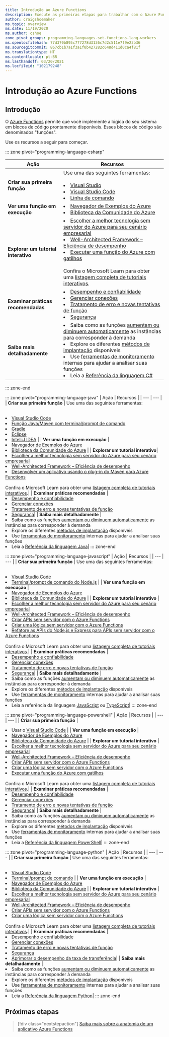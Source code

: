 ```yaml
---
title: Introdução ao Azure Functions
description: Execute as primeiras etapas para trabalhar com o Azure Functions.
author: craigshoemaker
ms.topic: overview
ms.date: 11/19/2020
ms.author: cshoe
zone_pivot_groups: programming-languages-set-functions-lang-workers
ms.openlocfilehash: 77d370b895c777278d3136c7d2c511e7f9e23b36
ms.sourcegitcommit: 867cb1b7a1f3a1f0b427282c648d411d0ca4f81f
ms.translationtype: HT
ms.contentlocale: pt-BR
ms.lasthandoff: 03/20/2021
ms.locfileid: "102179248"
---
```

# <a name="getting-started-with-azure-functions"></a>Introdução ao Azure Functions

## <a name="introduction"></a>Introdução

O [Azure Functions](./functions-overview.md) permite que você implemente a lógica do seu sistema em blocos de código prontamente disponíveis. Esses blocos de código são denominados "funções".

Use os recursos a seguir para começar.

::: zone pivot="programming-language-csharp"

| Ação | Recursos |
| --- | --- |
| **Criar sua primeira função** | Use uma das seguintes ferramentas:<br><br><li>[Visual Studio](./functions-create-your-first-function-visual-studio.md)<li>[Visual Studio Code](./create-first-function-vs-code-csharp.md)<li>[Linha de comando](./create-first-function-cli-csharp.md) |
| **Ver uma função em execução** | <li>[Navegador de Exemplos do Azure](/samples/browse/?expanded=azure&languages=csharp&products=azure-functions)<li>[Biblioteca da Comunidade do Azure](https://www.serverlesslibrary.net/?technology=Functions%202.x&language=C%23) |
| **Explorar um tutorial interativo**| <li>[Escolher a melhor tecnologia sem servidor do Azure para seu cenário empresarial](/learn/modules/serverless-fundamentals/)<li>[Well-Architected Framework​ – Eficiência de desempenho](/learn/modules/azure-well-architected-performance-efficiency/)<li>[Executar uma função do Azure com gatilhos](/learn/modules/execute-azure-function-with-triggers/) <br><br>Confira o Microsoft Learn para obter uma [listagem completa de tutoriais interativos](/learn/browse/?expanded=azure&products=azure-functions).|
| **Examinar práticas recomendadas** |<li>[Desempenho e confiabilidade](./functions-best-practices.md)<li>[Gerenciar conexões](./manage-connections.md)<li>[Tratamento de erro e novas tentativas de função](./functions-bindings-error-pages.md?tabs=csharp)<li>[Segurança](./security-concepts.md)|
| **Saiba mais detalhadamente** | <li>Saiba como as funções [aumentam ou diminuem automaticamente](./functions-scale.md) as instâncias para corresponder à demanda<li>Explore os diferentes [métodos de implantação](./functions-deployment-technologies.md) disponíveis<li>Use [ferramentas de monitoramento](./functions-monitoring.md) internas para ajudar a analisar suas funções<li>Leia a [Referência da linguagem C#](./functions-dotnet-class-library.md)|

::: zone-end

::: zone pivot="programming-language-java"
| Ação | Recursos |
| --- | --- |
| **Criar sua primeira função** | Use uma das seguintes ferramentas:<br><br><li>[Visual Studio Code](./create-first-function-vs-code-java.md)<li>[Função Java/Maven com terminal/prompt de comando](./create-first-function-cli-java.md)<li>[Gradle](./functions-create-first-java-gradle.md)<li>[Eclipse](./functions-create-maven-eclipse.md)<li>[IntelliJ IDEA](./functions-create-maven-intellij.md) |
| **Ver uma função em execução** | <li>[Navegador de Exemplos do Azure](/samples/browse/?expanded=azure&languages=java&products=azure-functions)<li>[Biblioteca da Comunidade do Azure](https://www.serverlesslibrary.net/?technology=Functions%202.x&language=Java) |
| **Explorar um tutorial interativo**| <li>[Escolher a melhor tecnologia sem servidor do Azure para seu cenário empresarial](/learn/modules/serverless-fundamentals/)<li>[Well-Architected Framework​ – Eficiência de desempenho](/learn/modules/azure-well-architected-performance-efficiency/)<li>[Desenvolver um aplicativo usando o plug-in do Maven para Azure Functions](/learn/modules/develop-azure-functions-app-with-maven-plugin/) <br><br>Confira o Microsoft Learn para obter uma [listagem completa de tutoriais interativos](/learn/browse/?expanded=azure&products=azure-functions).|
| **Examinar práticas recomendadas** |<li>[Desempenho e confiabilidade](./functions-best-practices.md)<li>[Gerenciar conexões](./manage-connections.md)<li>[Tratamento de erro e novas tentativas de função](./functions-bindings-error-pages.md?tabs=java)<li>[Segurança](./security-concepts.md)|
| **Saiba mais detalhadamente** | <li>Saiba como as funções [aumentam ou diminuem automaticamente](./functions-scale.md) as instâncias para corresponder à demanda<li>Explore os diferentes [métodos de implantação](./functions-deployment-technologies.md) disponíveis<li>Use [ferramentas de monitoramento](./functions-monitoring.md) internas para ajudar a analisar suas funções<li>Leia a [Referência da linguagem Java](./functions-reference-java.md)|
::: zone-end

::: zone pivot="programming-language-javascript"
| Ação | Recursos |
| --- | --- |
| **Criar sua primeira função** | Use uma das seguintes ferramentas:<br><br><li>[Visual Studio Code](./create-first-function-vs-code-node.md)<li>[Terminal/prompt de comando do Node.js](./create-first-function-cli-node.md) |
| **Ver uma função em execução** | <li>[Navegador de Exemplos do Azure](/samples/browse/?expanded=azure&languages=javascript%2ctypescript&products=azure-functions)<li>[Biblioteca da Comunidade do Azure](https://www.serverlesslibrary.net/?technology=Functions%202.x&language=JavaScript%2CTypeScript) |
| **Explorar um tutorial interativo** | <li>[Escolher a melhor tecnologia sem servidor do Azure para seu cenário empresarial](/learn/modules/serverless-fundamentals/)<li>[Well-Architected Framework​ – Eficiência de desempenho](/learn/modules/azure-well-architected-performance-efficiency/)<li>[Criar APIs sem servidor com o Azure Functions](/learn/modules/build-api-azure-functions/)<li>[Criar uma lógica sem servidor com o Azure Functions](/learn/modules/create-serverless-logic-with-azure-functions/)<li>[Refatore as APIs do Node.js e Express para APIs sem servidor com o Azure Functions](/learn/modules/shift-nodejs-express-apis-serverless/) <br><br>Confira o Microsoft Learn para obter uma [listagem completa de tutoriais interativos](/learn/browse/?expanded=azure&products=azure-functions).|
| **Examinar práticas recomendadas** |<li>[Desempenho e confiabilidade](./functions-best-practices.md)<li>[Gerenciar conexões](./manage-connections.md)<li>[Tratamento de erro e novas tentativas de função](./functions-bindings-error-pages.md?tabs=javascript)<li>[Segurança](./security-concepts.md)|
| **Saiba mais detalhadamente** | <li>Saiba como as funções [aumentam ou diminuem automaticamente](./functions-scale.md) as instâncias para corresponder à demanda<li>Explore os diferentes [métodos de implantação](./functions-deployment-technologies.md) disponíveis<li>Use [ferramentas de monitoramento](./functions-monitoring.md) internas para ajudar a analisar suas funções<li>Leia a referência da linguagem [JavaScript](./functions-reference-node.md) ou [TypeScript](./functions-reference-node.md#typescript)|
::: zone-end

::: zone pivot="programming-language-powershell"
| Ação | Recursos |
| --- | --- |
| **Criar sua primeira função** | <li>Usar o [Visual Studio Code](./create-first-function-vs-code-powershell.md) |
| **Ver uma função em execução** | <li>[Navegador de Exemplos do Azure](/samples/browse/?expanded=azure&languages=powershell&products=azure-functions)<li>[Biblioteca da Comunidade do Azure](https://www.serverlesslibrary.net/?technology=Functions%202.x&language=PowerShell) |
| **Explorar um tutorial interativo** | <li>[Escolher a melhor tecnologia sem servidor do Azure para seu cenário empresarial](/learn/modules/serverless-fundamentals/)<li>[Well-Architected Framework​ – Eficiência de desempenho](/learn/modules/azure-well-architected-performance-efficiency/)<li>[Criar APIs sem servidor com o Azure Functions](/learn/modules/build-api-azure-functions/)<li>[Criar uma lógica sem servidor com o Azure Functions](/learn/modules/create-serverless-logic-with-azure-functions/)<li>[Executar uma função do Azure com gatilhos](/learn/modules/execute-azure-function-with-triggers/) <br><br>Confira o Microsoft Learn para obter uma [listagem completa de tutoriais interativos](/learn/browse/?expanded=azure&products=azure-functions).|
| **Examinar práticas recomendadas** |<li>[Desempenho e confiabilidade](./functions-best-practices.md)<li>[Gerenciar conexões](./manage-connections.md)<li>[Tratamento de erro e novas tentativas de função](./functions-bindings-error-pages.md?tabs=powershell)<li>[Segurança](./security-concepts.md)|
| **Saiba mais detalhadamente** | <li>Saiba como as funções [aumentam ou diminuem automaticamente](./functions-scale.md) as instâncias para corresponder à demanda<li>Explore os diferentes [métodos de implantação](./functions-deployment-technologies.md) disponíveis<li>Use [ferramentas de monitoramento](./functions-monitoring.md) internas para ajudar a analisar suas funções<li>Leia a [Referência da linguagem PowerShell](./functions-reference-powershell.md)|
::: zone-end

::: zone pivot="programming-language-python"
| Ação | Recursos |
| --- | --- |
| **Criar sua primeira função** | Use uma das seguintes ferramentas:<br><br><li>[Visual Studio Code](./create-first-function-vs-code-csharp.md?pivots=programming-language-python)<li>[Terminal/prompt de comando](./create-first-function-cli-csharp.md?pivots=programming-language-python) |
| **Ver uma função em execução** | <li>[Navegador de Exemplos do Azure](/samples/browse/?expanded=azure&languages=python&products=azure-functions)<li>[Biblioteca da Comunidade do Azure](https://www.serverlesslibrary.net/?technology=Functions%202.x&language=Python) |
| **Explorar um tutorial interativo** | <li>[Escolher a melhor tecnologia sem servidor do Azure para seu cenário empresarial](/learn/modules/serverless-fundamentals/)<li>[Well-Architected Framework​ – Eficiência de desempenho](/learn/modules/azure-well-architected-performance-efficiency/)<li>[Criar APIs sem servidor com o Azure Functions](/learn/modules/build-api-azure-functions/)<li>[Criar uma lógica sem servidor com o Azure Functions](/learn/modules/create-serverless-logic-with-azure-functions/) <br><br>Confira o Microsoft Learn para obter uma [listagem completa de tutoriais interativos](/learn/browse/?expanded=azure&products=azure-functions).|
| **Examinar práticas recomendadas** |<li>[Desempenho e confiabilidade](./functions-best-practices.md)<li>[Gerenciar conexões](./manage-connections.md)<li>[Tratamento de erro e novas tentativas de função](./functions-bindings-error-pages.md?tabs=python)<li>[Segurança](./security-concepts.md)<li>[Aprimorar o desempenho da taxa de transferência](./python-scale-performance-reference.md)|
| **Saiba mais detalhadamente** | <li>Saiba como as funções [aumentam ou diminuem automaticamente](./functions-scale.md) as instâncias para corresponder à demanda<li>Explore os diferentes [métodos de implantação](./functions-deployment-technologies.md) disponíveis<li>Use [ferramentas de monitoramento](./functions-monitoring.md) internas para ajudar a analisar suas funções<li>Leia a [Referência da linguagem Python](./functions-reference-python.md)|
::: zone-end

## <a name="next-steps"></a>Próximas etapas

> [!div class="nextstepaction"]
> [Saiba mais sobre a anatomia de um aplicativo Azure Functions](./functions-reference.md)
